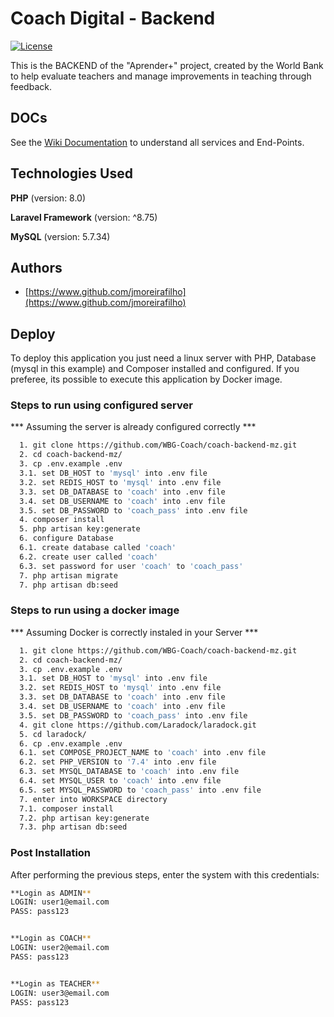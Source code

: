 
# Coach Digital - Backend
[![License](https://img.shields.io/badge/license-MIT-blue.svg)](https://github.com/WBG-Coach/coach-admin/blob/main/LICENSE.md)

This is the BACKEND of the "Aprender+" project, created by the World Bank to help evaluate teachers and manage improvements in teaching through feedback.


## DOCs

See the [Wiki Documentation](https://github.com/WBG-Coach/coach-backend-mz/wiki) to understand all services and End-Points.


## Technologies Used

**PHP** (version: 8.0)

**Laravel Framework** (version: ^8.75)

**MySQL** (version: 5.7.34)
## Authors

- [https://www.github.com/jmoreirafilho](https://www.github.com/jmoreirafilho)

## Deploy

To deploy this application you just need a linux server with PHP, Database (mysql in this example) and Composer installed and configured. 
If you preferee, its possible to execute this application by Docker image.

### Steps to run using configured server
*** Assuming the server is already configured correctly ***
```bash
  1. git clone https://github.com/WBG-Coach/coach-backend-mz.git
  2. cd coach-backend-mz/
  3. cp .env.example .env
  3.1. set DB_HOST to 'mysql' into .env file
  3.2. set REDIS_HOST to 'mysql' into .env file
  3.3. set DB_DATABASE to 'coach' into .env file
  3.4. set DB_USERNAME to 'coach' into .env file
  3.5. set DB_PASSWORD to 'coach_pass' into .env file
  4. composer install
  5. php artisan key:generate
  6. configure Database
  6.1. create database called 'coach'
  6.2. create user called 'coach'
  6.3. set password for user 'coach' to 'coach_pass'
  7. php artisan migrate
  7. php artisan db:seed
```


### Steps to run using a docker image
*** Assuming Docker is correctly instaled in your Server ***
```bash
  1. git clone https://github.com/WBG-Coach/coach-backend-mz.git
  2. cd coach-backend-mz/
  3. cp .env.example .env
  3.1. set DB_HOST to 'mysql' into .env file
  3.2. set REDIS_HOST to 'mysql' into .env file
  3.3. set DB_DATABASE to 'coach' into .env file
  3.4. set DB_USERNAME to 'coach' into .env file
  3.5. set DB_PASSWORD to 'coach_pass' into .env file
  4. git clone https://github.com/Laradock/laradock.git
  5. cd laradock/
  6. cp .env.example .env
  6.1. set COMPOSE_PROJECT_NAME to 'coach' into .env file
  6.2. set PHP_VERSION to '7.4' into .env file
  6.3. set MYSQL_DATABASE to 'coach' into .env file
  6.4. set MYSQL_USER to 'coach' into .env file
  6.5. set MYSQL_PASSWORD to 'coach_pass' into .env file
  7. enter into WORKSPACE directory
  7.1. composer install
  7.2. php artisan key:generate
  7.3. php artisan db:seed
```
### Post Installation
After performing the previous steps, enter the system with this credentials:

```bash
**Login as ADMIN**
LOGIN: user1@email.com
PASS: pass123


**Login as COACH**
LOGIN: user2@email.com
PASS: pass123


**Login as TEACHER**
LOGIN: user3@email.com
PASS: pass123
```
